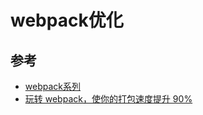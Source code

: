 
# webpack优化




## 参考

- [webpack系列](https://mp.weixin.qq.com/mp/appmsgalbum?action=getalbum&__biz=MzUzNjk5MTE1OQ==&scene=1&album_id=1467606649979912194&count=3#wechat_redirect)
- [玩转 webpack，使你的打包速度提升 90%](https://mp.weixin.qq.com/s?__biz=MzUzNjk5MTE1OQ==&mid=2247484075&idx=1&sn=18679d37b4be2028a358b46039346049)